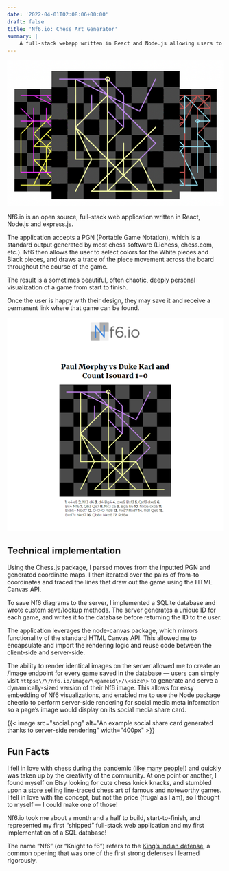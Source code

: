 ```yaml
---
date: '2022-04-01T02:08:06+00:00'
draft: false
title: 'Nf6.io: Chess Art Generator'
summary: |
    A full-stack webapp written in React and Node.js allowing users to generate artful diagrams of chess games.
---
```


![An overview displaying several Nf6-generated diagrams](overview.png)

Nf6.io is an open source, full-stack web application written in React, Node.js and express.js.

The application accepts a PGN (Portable Game Notation), which is a standard output generated by most chess software (Lichess, chess.com, etc.). Nf6 then allows the user to select colors for the White pieces and Black pieces, and draws a trace of the piece movement across the board throughout the course of the game.

The result is a sometimes beautiful, often chaotic, deeply personal visualization of a game from start to finish.

Once the user is happy with their design, they may save it and receive a permanent link where that game can be found.

![An [Nf6.io](https://nf6.io/2FuFNi) page generated for the famous [Opera game](https://en.wikipedia.org/wiki/Opera_Game)](opera.png)

## Technical implementation

Using the Chess.js package, I parsed moves from the inputted PGN and generated coordinate maps. I then iterated over the pairs of from-to coordinates and traced the lines that draw out the game using the HTML Canvas API.

To save Nf6 diagrams to the server, I implemented a SQLite database and wrote custom save/lookup methods. The server generates a unique ID for each game, and writes it to the database before returning the ID to the user.

The application leverages the node-canvas package, which mirrors functionality of the standard HTML Canvas API. This allowed me to encapsulate and import the rendering logic and reuse code between the client-side and server-side.

The ability to render identical images on the server allowed me to create an /image endpoint for every game saved in the database — users can simply visit `https:\/\/nf6.io/image/\<gameid\>/\<size\>` to generate and serve a dynamically-sized version of their Nf6 image. This allows for easy embedding of Nf6 visualizations, and enabled me to use the Node package cheerio to perform server-side rendering for social media meta information so a page’s image would display on its social media share card.

{{< image src="social.png" alt="An example social share card generated thanks to server-side rendering" width="400px" >}}

## Fun Facts

I fell in love with chess during the pandemic ([like many people!](https://www.wsj.com/articles/forget-sourdough-everyone-is-playing-chess-now-11588845643)) and quickly was taken up by the creativity of the community. At one point or another, I found myself on Etsy looking for cute chess knick knacks, and stumbled upon [a store selling line-traced chess art](https://www.etsy.com/uk/shop/Immortalgames) of famous and noteworthy games. I fell in love with the concept, but not the price (frugal as I am), so I thought to myself — I could make one of those!

Nf6.io took me about a month and a half to build, start-to-finish, and represented my first “shipped” full-stack web application and my first implementation of a SQL database!

The name “Nf6” (or “Knight to f6”) refers to the [King’s Indian defense](https://en.wikipedia.org/wiki/King%27s_Indian_Defence), a common opening that was one of the first strong defenses I learned rigorously.